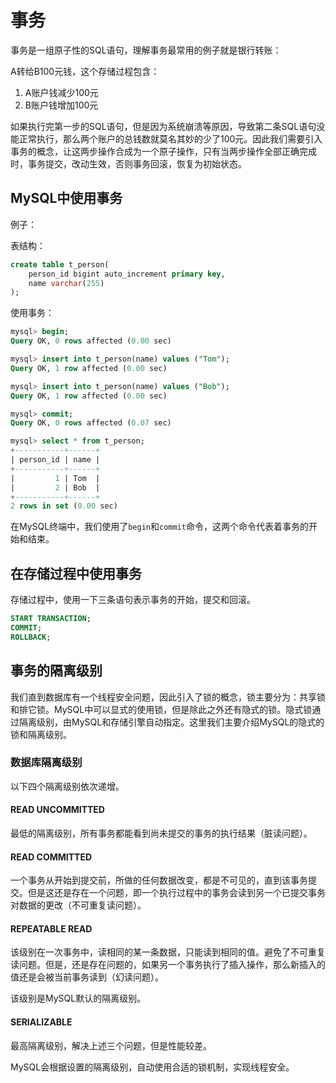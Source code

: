 # 事务

事务是一组原子性的SQL语句，理解事务最常用的例子就是银行转账：

A转给B100元钱，这个存储过程包含：

1. A账户钱减少100元
2. B账户钱增加100元

如果执行完第一步的SQL语句，但是因为系统崩溃等原因，导致第二条SQL语句没能正常执行，那么两个账户的总钱数就莫名其妙的少了100元。因此我们需要引入事务的概念，让这两步操作合成为一个原子操作，只有当两步操作全部正确完成时，事务提交，改动生效，否则事务回滚，恢复为初始状态。

## MySQL中使用事务

例子：

表结构：
```sql
create table t_person(
	person_id bigint auto_increment primary key,
	name varchar(255)
);
```

使用事务：
```sql
mysql> begin;
Query OK, 0 rows affected (0.00 sec)

mysql> insert into t_person(name) values ("Tom");
Query OK, 1 row affected (0.00 sec)

mysql> insert into t_person(name) values ("Bob");
Query OK, 1 row affected (0.00 sec)

mysql> commit;
Query OK, 0 rows affected (0.07 sec)

mysql> select * from t_person;
+-----------+------+
| person_id | name |
+-----------+------+
|         1 | Tom  |
|         2 | Bob  |
+-----------+------+
2 rows in set (0.00 sec)
```

在MySQL终端中，我们使用了`begin`和`commit`命令，这两个命令代表着事务的开始和结束。

## 在存储过程中使用事务

存储过程中，使用一下三条语句表示事务的开始，提交和回滚。

```sql
START TRANSACTION;
COMMIT;
ROLLBACK;
```

## 事务的隔离级别

我们直到数据库有一个线程安全问题，因此引入了锁的概念，锁主要分为：共享锁和排它锁。MySQL中可以显式的使用锁，但是除此之外还有隐式的锁。隐式锁通过隔离级别，由MySQL和存储引擎自动指定。这里我们主要介绍MySQL的隐式的锁和隔离级别。

### 数据库隔离级别

以下四个隔离级别依次递增。

#### READ UNCOMMITTED

最低的隔离级别，所有事务都能看到尚未提交的事务的执行结果（脏读问题）。

#### READ COMMITTED

一个事务从开始到提交前，所做的任何数据改变，都是不可见的，直到该事务提交。但是这还是存在一个问题，即一个执行过程中的事务会读到另一个已提交事务对数据的更改（不可重复读问题）。

#### REPEATABLE READ

该级别在一次事务中，读相同的某一条数据，只能读到相同的值。避免了不可重复读问题。但是，还是存在问题的，如果另一个事务执行了插入操作，那么新插入的值还是会被当前事务读到（幻读问题）。

该级别是MySQL默认的隔离级别。

#### SERIALIZABLE

最高隔离级别，解决上述三个问题，但是性能较差。

MySQL会根据设置的隔离级别，自动使用合适的锁机制，实现线程安全。
